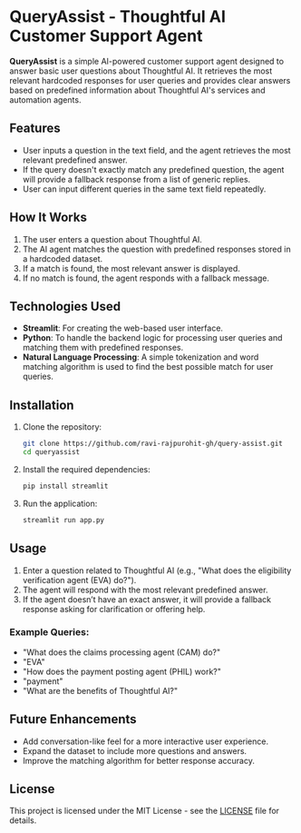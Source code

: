# QueryAssist - Thoughtful AI Customer Support Agent

**QueryAssist** is a simple AI-powered customer support agent designed to answer basic user questions about Thoughtful AI. It retrieves the most relevant hardcoded responses for user queries and provides clear answers based on predefined information about Thoughtful AI's services and automation agents.

## Features

- User inputs a question in the text field, and the agent retrieves the most relevant predefined answer.
- If the query doesn't exactly match any predefined question, the agent will provide a fallback response from a list of generic replies.
- User can input different queries in the same text field repeatedly.

## How It Works

1. The user enters a question about Thoughtful AI.
2. The AI agent matches the question with predefined responses stored in a hardcoded dataset.
3. If a match is found, the most relevant answer is displayed.
4. If no match is found, the agent responds with a fallback message.

## Technologies Used

- **Streamlit**: For creating the web-based user interface.
- **Python**: To handle the backend logic for processing user queries and matching them with predefined responses.
- **Natural Language Processing**: A simple tokenization and word matching algorithm is used to find the best possible match for user queries.

## Installation

1. Clone the repository:

   ```bash
   git clone https://github.com/ravi-rajpurohit-gh/query-assist.git
   cd queryassist
   ```

2. Install the required dependencies:

   ```bash
   pip install streamlit
   ```

3. Run the application:
   ```bash
   streamlit run app.py
   ```

## Usage

1. Enter a question related to Thoughtful AI (e.g., "What does the eligibility verification agent (EVA) do?").
2. The agent will respond with the most relevant predefined answer.
3. If the agent doesn’t have an exact answer, it will provide a fallback response asking for clarification or offering help.

### Example Queries:

- "What does the claims processing agent (CAM) do?"
- "EVA"
- "How does the payment posting agent (PHIL) work?"
- "payment"
- "What are the benefits of Thoughtful AI?"

## Future Enhancements

- Add conversation-like feel for a more interactive user experience.
- Expand the dataset to include more questions and answers.
- Improve the matching algorithm for better response accuracy.

## License

This project is licensed under the MIT License - see the [LICENSE](LICENSE) file for details.
